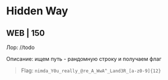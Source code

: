 # Hidden Way
## WEB | 150

Лор: //todo

Описание: ищем путь - рандомную строку и получаем флаг

> Flag: `nimda_Y0u_really_@re_A_WwA^_Land3R_[a-z0-9]{12}` 